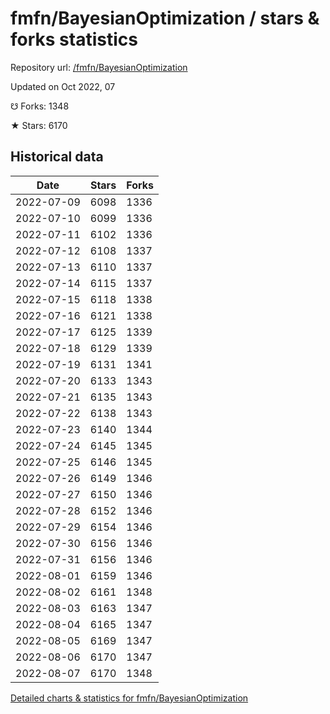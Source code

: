 # fmfn/BayesianOptimization / stars & forks statistics

Repository url: [/fmfn/BayesianOptimization](https://github.com/fmfn/BayesianOptimization)

Updated on Oct 2022, 07

☋ Forks: 1348

★ Stars: 6170

## Historical data
| Date | Stars | Forks |
|------|-------|-------|
| 2022-07-09 | 6098 | 1336 | 
| 2022-07-10 | 6099 | 1336 | 
| 2022-07-11 | 6102 | 1336 | 
| 2022-07-12 | 6108 | 1337 | 
| 2022-07-13 | 6110 | 1337 | 
| 2022-07-14 | 6115 | 1337 | 
| 2022-07-15 | 6118 | 1338 | 
| 2022-07-16 | 6121 | 1338 | 
| 2022-07-17 | 6125 | 1339 | 
| 2022-07-18 | 6129 | 1339 | 
| 2022-07-19 | 6131 | 1341 | 
| 2022-07-20 | 6133 | 1343 | 
| 2022-07-21 | 6135 | 1343 | 
| 2022-07-22 | 6138 | 1343 | 
| 2022-07-23 | 6140 | 1344 | 
| 2022-07-24 | 6145 | 1345 | 
| 2022-07-25 | 6146 | 1345 | 
| 2022-07-26 | 6149 | 1346 | 
| 2022-07-27 | 6150 | 1346 | 
| 2022-07-28 | 6152 | 1346 | 
| 2022-07-29 | 6154 | 1346 | 
| 2022-07-30 | 6156 | 1346 | 
| 2022-07-31 | 6156 | 1346 | 
| 2022-08-01 | 6159 | 1346 | 
| 2022-08-02 | 6161 | 1348 | 
| 2022-08-03 | 6163 | 1347 | 
| 2022-08-04 | 6165 | 1347 | 
| 2022-08-05 | 6169 | 1347 | 
| 2022-08-06 | 6170 | 1347 | 
| 2022-08-07 | 6170 | 1348 | 


[Detailed charts & statistics for fmfn/BayesianOptimization](https://reviewgithub.com/rep/fmfn/BayesianOptimization)
